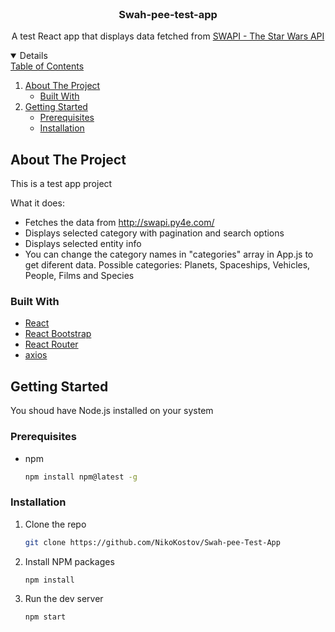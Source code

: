 
<br />
<p align="center">
 
  <h3 align="center">Swah-pee-test-app</h3>

  <p align="center">
    A test React app that displays data fetched from <a href="http://swapi.py4e.com/">SWAPI - The Star Wars API</>
   
  </p>
</p>

<!-- TABLE OF CONTENTS -->
<details open="open">
  <summary>Table of Contents</summary>
  <ol>
    <li>
      <a href="#about-the-project">About The Project</a>
      <ul>
        <li><a href="#built-with">Built With</a></li>
      </ul>
    </li>
    <li>
      <a href="#getting-started">Getting Started</a>
      <ul>
        <li><a href="#prerequisites">Prerequisites</a></li>
        <li><a href="#installation">Installation</a></li>
      </ul>
    </li>
      </ol>
</details>

<!-- ABOUT THE PROJECT -->

## About The Project

This is a test app project

What it does:

- Fetches the data from http://swapi.py4e.com/
- Displays selected category with pagination and search options
- Displays selected entity info
- You can change the category names in "categories" array in App.js to get diferent data.
  Possible categories: Planets, Spaceships, Vehicles, People, Films and Species

### Built With

- [React](https://reactjs.org/)
- [React Bootstrap](https://react-bootstrap.github.io/)
- [React Router](https://reactrouter.com/)
- [axios](https://github.com/axios/axios)

<!-- GETTING STARTED -->

## Getting Started

You shoud have Node.js installed on your system

### Prerequisites

- npm
  ```sh
  npm install npm@latest -g
  ```

### Installation

1. Clone the repo
   ```sh
   git clone https://github.com/NikoKostov/Swah-pee-Test-App
   ```
2. Install NPM packages
   ```sh
   npm install
   ```
3. Run the dev server
   ```sh
   npm start
   ```
